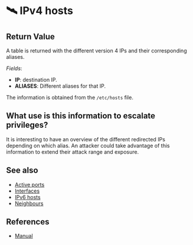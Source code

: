 # 🛰️ IPv4 hosts

## Return Value
A table is returned with the different version 4 IPs and their corresponding aliases.

*Fields*:
- **IP**: destination IP.
- **ALIASES**: Different aliases for that IP.

The information is obtained from the `/etc/hosts` file.

## What use is this information to escalate privileges?
It is interesting to have an overview of the different redirected IPs depending on which alias. An attacker could take advantage of this information to extend their attack range and exposure.

## See also
- [Active ports](ports)
- [Interfaces](interfaces)
- [IPv6 hosts](ipv6)
- [Neighbours](neighbors)

## References
- [Manual](https://man7.org/linux/man-pages/man5/hosts.5.html)